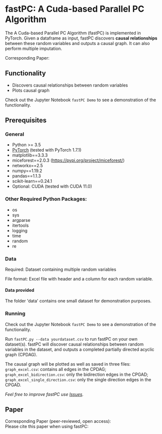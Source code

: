 # fastPC: A Cuda-based Parallel PC Algorithm

The A Cuda-based Parallel PC Algorithm (fastPC) is implemented in PyTorch. Given a dataframe as input, fastPC discovers **causal relationships** between these random variables and outputs a causal graph. It can also perform multiple imputation. 

Corresponding Paper:

## Functionality

* Discovers causal relationships between random variables
* Plots causal graph

Check out the Jupyter Notebook `fastPC Demo` to see a demonstration of the functionality. 
## Prerequisites

### General
* Python >= 3.5
* [PyTorch](https://pytorch.org/get-started/locally/) (tested with PyTorch 1.7.1)
* matplotlib==3.3.3 
* miceforest==2.0.3 (https://pypi.org/project/miceforest/)
* networkx==2.5
* numpy==1.19.2
* pandas==1.1.3
* scikit-learn==0.24.1
* Optional: CUDA (tested with CUDA 11.0) 

### Other Required Python Packages:
* os
* sys
* argparse
* itertools
* logging
* time
* random
* re

### Data
Required: Dataset containing multiple random variables

File format: 
Excel file with header and a column for each random variable. 

#### Data provided
The folder 'data' contains one small dataset for demonstration purposes.

### Running

Check out the Jupyter Notebook `fastPC Demo` to see a demonstration of the functionality. 

Run `fastPC.py --data yourdataset.csv` to run fastPC on your own dataset(s). fastPC will discover causal relationships between random variables in the dataset, and outputs a completed partially directed acyclic graph (CPDAG). 

The causal graph will be plotted as well as saved in three files:
`graph_excel.csv`: contains all edges in the CPDAG;
`graph_excel_bidirection.csv`: only the bidirection edges in the CPGAD;
`graph_excel_single_direction.csv`: only the single direction edges in the CPGAD.

_Feel free to improve fastPC use [Issues](https://github.com/kzhang14/fastPC/issues)._  
 
## Paper

Corresponding Paper (peer-reviewed, open access):  
Please cite this paper when using fastPC:

